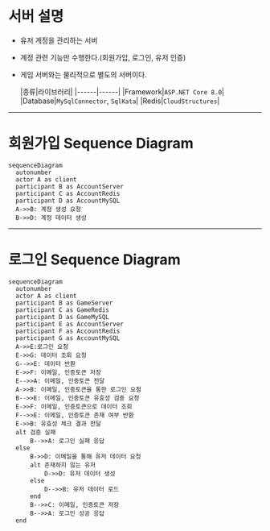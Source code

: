 # 서버 설명

- 유저 계정을 관리하는 서버

- 계정 관련 기능만 수행한다.(회원가입, 로그인, 유저 인증)

- 게임 서버와는 물리적으로 별도의 서버이다.

  |종류|라이브러리|
|------|------|
|Framework|`ASP.NET Core 8.0`|
|Database|`MySqlConnector`, `SqlKata`|
|Redis|`CloudStructures`|

---

# 회원가입 Sequence Diagram

```mermaid
sequenceDiagram
  autonumber
  actor A as client
  participant B as AccountServer
  participant C as AccountRedis
  participant D as AccountMySQL
  A->>B: 계정 생성 요청
  B->>D: 계정 데이터 생성
```

---

# 로그인 Sequence Diagram

```mermaid
sequenceDiagram
  autonumber
  actor A as client
  participant B as GameServer
  participant C as GameRedis
  participant D as GameMySQL
  participant E as AccountServer
  participant F as AccountRedis
  participant G as AccountMySQL
  A->>E:로그인 요청
  E->>G: 데이터 조회 요청
  G-->>E: 데이터 반환
  E->>F: 이메일, 인증토큰 저장
  E-->>A: 이메일, 인증토큰 전달
  A->>B: 이메일, 인증토큰을 통한 로그인 요청
  B-->>E: 이메일, 인증토큰 유효성 검증 요청
  E->>F: 이메일, 인증토큰으로 데이터 조회
  F-->>E: 이메일, 인증토큰 존재 여부 반환
  E->>B: 유효성 체크 결과 전달
  alt 검증 실패
      B-->>A: 로그인 실패 응답
  else
      B->>D: 이메일을 통해 유저 데이터 요청
      alt 존재하지 않는 유저
          D->>D: 유저 데이터 생성
      else
          D-->>B: 유저 데이터 로드
      end
      B-->>C: 이메일, 인증토큰 저장
      B-->>A: 로그인 성공 응답
  end
```
